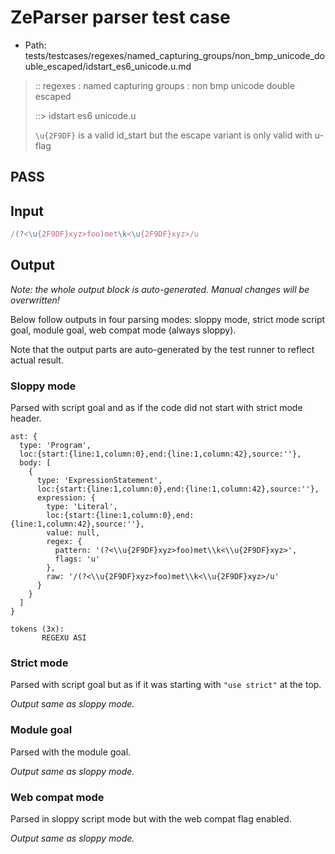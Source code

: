 # ZeParser parser test case

- Path: tests/testcases/regexes/named_capturing_groups/non_bmp_unicode_double_escaped/idstart_es6_unicode.u.md

> :: regexes : named capturing groups : non bmp unicode double escaped
>
> ::> idstart es6 unicode.u
>
> `\u{2F9DF}` is a valid id_start but the escape variant is only valid with u-flag

## PASS

## Input

`````js
/(?<\u{2F9DF}xyz>foo)met\k<\u{2F9DF}xyz>/u
`````

## Output

_Note: the whole output block is auto-generated. Manual changes will be overwritten!_

Below follow outputs in four parsing modes: sloppy mode, strict mode script goal, module goal, web compat mode (always sloppy).

Note that the output parts are auto-generated by the test runner to reflect actual result.

### Sloppy mode

Parsed with script goal and as if the code did not start with strict mode header.

`````
ast: {
  type: 'Program',
  loc:{start:{line:1,column:0},end:{line:1,column:42},source:''},
  body: [
    {
      type: 'ExpressionStatement',
      loc:{start:{line:1,column:0},end:{line:1,column:42},source:''},
      expression: {
        type: 'Literal',
        loc:{start:{line:1,column:0},end:{line:1,column:42},source:''},
        value: null,
        regex: {
          pattern: '(?<\\u{2F9DF}xyz>foo)met\\k<\\u{2F9DF}xyz>',
          flags: 'u'
        },
        raw: '/(?<\\u{2F9DF}xyz>foo)met\\k<\\u{2F9DF}xyz>/u'
      }
    }
  ]
}

tokens (3x):
       REGEXU ASI
`````

### Strict mode

Parsed with script goal but as if it was starting with `"use strict"` at the top.

_Output same as sloppy mode._

### Module goal

Parsed with the module goal.

_Output same as sloppy mode._

### Web compat mode

Parsed in sloppy script mode but with the web compat flag enabled.

_Output same as sloppy mode._
